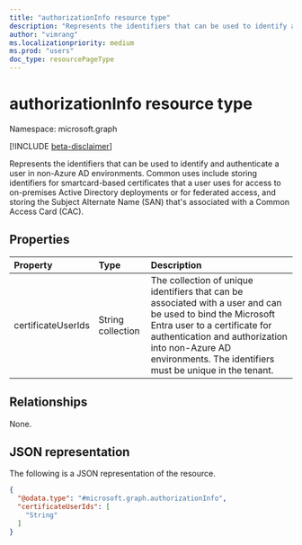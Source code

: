 ```yaml
---
title: "authorizationInfo resource type"
description: "Represents the identifiers that can be used to identify and authenticate a user in non-Azure AD environments."
author: "vimrang"
ms.localizationpriority: medium
ms.prod: "users"
doc_type: resourcePageType
---
```


# authorizationInfo resource type

Namespace: microsoft.graph

[!INCLUDE [beta-disclaimer](../../includes/beta-disclaimer.md)]

Represents the identifiers that can be used to identify and authenticate a user in non-Azure AD environments. Common uses include storing identifiers for smartcard-based certificates that a user uses for access to on-premises Active Directory deployments or for federated access, and storing the Subject Alternate Name (SAN) that's associated with a Common Access Card (CAC).

## Properties
|Property|Type|Description|
|:---|:---|:---|
|certificateUserIds|String collection|The collection of unique identifiers that can be associated with a user and can be used to bind the Microsoft Entra user to a certificate for authentication and authorization into non-Azure AD environments. The identifiers must be unique in the tenant.|

## Relationships
None.

## JSON representation
The following is a JSON representation of the resource.
<!-- {
  "blockType": "resource",
  "@odata.type": "microsoft.graph.authorizationInfo"
}
-->
``` json
{
  "@odata.type": "#microsoft.graph.authorizationInfo",
  "certificateUserIds": [
    "String"
  ]
}
```
